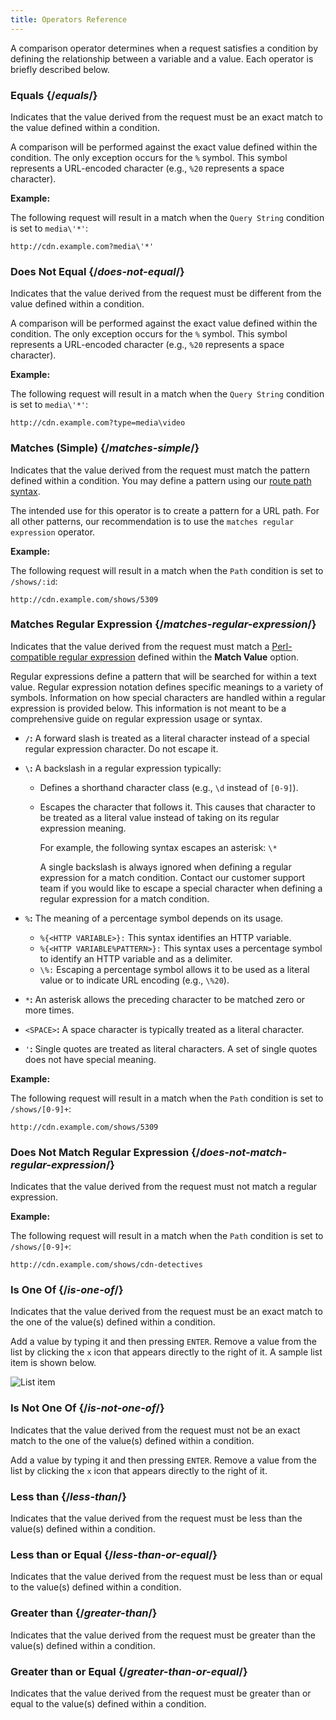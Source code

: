 ```yaml
---
title: Operators Reference
---
```


A comparison operator determines when a request satisfies a condition by defining the relationship between a variable and a value. Each operator is briefly described below.

### Equals {/*equals*/}

Indicates that the value derived from the request must be an exact match to the value defined within a condition.

A comparison will be performed against the exact value defined within the condition. The only exception occurs for the `%` symbol. This symbol represents a URL-encoded character (e.g., `%20` represents a space character).

**Example:**

The following request will result in a match when the `Query String` condition is set to `media\'*'`:

`http://cdn.example.com?media\'*'`

### Does Not Equal {/*does-not-equal*/}

Indicates that the value derived from the request must be different from the value defined within a condition.

A comparison will be performed against the exact value defined within the condition. The only exception occurs for the `%` symbol. This symbol represents a URL-encoded character (e.g., `%20` represents a space character).

**Example:**

The following request will result in a match when the `Query String` condition is set to `media\'*'`:

`http://cdn.example.com?type=media\video`

### Matches (Simple) {/*matches-simple*/}

Indicates that the value derived from the request must match the pattern defined within a condition. You may define a pattern using our [route path syntax](/applications/performance/cdn_as_code#route-pattern-syntax).

<Callout type="info">

  The intended use for this operator is to create a pattern for a URL path. For all other patterns, our recommendation is to use the `matches regular expression` operator.

</Callout>

**Example:**

The following request will result in a match when the `Path` condition is set to `/shows/:id`:

`http://cdn.example.com/shows/5309`

### Matches Regular Expression {/*matches-regular-expression*/}

Indicates that the value derived from the request must match a [Perl-compatible regular expression](https://pcre.org/) defined within the **Match Value** option.

Regular expressions define a pattern that will be searched for within a text value. Regular expression notation defines specific meanings to a variety of symbols. Information on how special characters are handled within a regular expression is provided below. This information is not meant to be a comprehensive guide on regular expression usage or syntax.

-   `/`**:** A forward slash is treated as a literal character instead of a special regular expression character. Do not escape it.
-   `\`**:** A backslash in a regular expression typically:
	-   Defines a shorthand character class (e.g., `\d` instead of `[0-9]`).
	-   Escapes the character that follows it. This causes that character to be treated as a literal value instead of taking on its regular expression meaning.

		For example, the following syntax escapes an asterisk: `\*`

		<Callout type="important">

		  A single backslash is always ignored when defining a regular expression for a match condition. Contact our customer support team if you would like to escape a special character when defining a regular expression for a match condition.

		</Callout>

-   `%`**:** The meaning of a percentage symbol depends on its usage.
	-   `%{<HTTP VARIABLE>}:` This syntax identifies an HTTP variable.
	-   `%{<HTTP VARIABLE%PATTERN>}:` This syntax uses a percentage symbol to identify an HTTP variable and as a delimiter.
	-   `\%:` Escaping a percentage symbol allows it to be used as a literal value or to indicate URL encoding (e.g., `\%20`).

-   `*`**:** An asterisk allows the preceding character to be matched zero or more times.
-   `<SPACE>`**:** A space character is typically treated as a literal character.
-   `'`**:** Single quotes are treated as literal characters. A set of single quotes does not have special meaning.

**Example:**

The following request will result in a match when the `Path` condition is set to `/shows/[0-9]+`:

`http://cdn.example.com/shows/5309`

### Does Not Match Regular Expression {/*does-not-match-regular-expression*/}

Indicates that the value derived from the request must not match a regular expression.

**Example:**

The following request will result in a match when the `Path` condition is set to `/shows/[0-9]+`:

`http://cdn.example.com/shows/cdn-detectives`

### Is One Of {/*is-one-of*/}

Indicates that the value derived from the request must be an exact match to the one of the value(s) defined within a condition.

<Callout type="info">

  Add a value by typing it and then pressing `ENTER`. Remove a value from the list by clicking the `x` icon that appears directly to the right of it. A sample list item is shown below.

  ![List item](/images/v7/performance/list-item.png)

</Callout>

### Is Not One Of {/*is-not-one-of*/}

Indicates that the value derived from the request must not be an exact match to the one of the value(s) defined within a condition.

<Callout type="info">

  Add a value by typing it and then pressing `ENTER`. Remove a value from the list by clicking the `x` icon that appears directly to the right of it.

</Callout>

### Less than {/*less-than*/}

Indicates that the value derived from the request must be less than the value(s) defined within a condition.

### Less than or Equal {/*less-than-or-equal*/}

Indicates that the value derived from the request must be less than or equal to the value(s) defined within a condition.

### Greater than {/*greater-than*/}

Indicates that the value derived from the request must be greater than the value(s) defined within a condition.

### Greater than or Equal {/*greater-than-or-equal*/}

Indicates that the value derived from the request must be greater than or equal to the value(s) defined within a condition.
